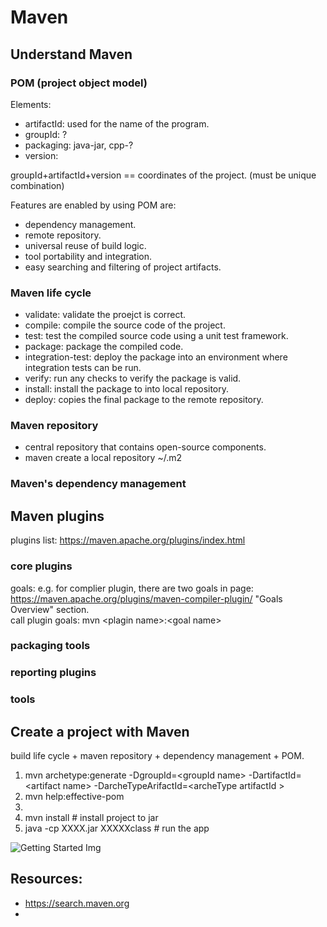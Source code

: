 # Maven

## Understand Maven

### POM (project object model)
Elements:
  - artifactId: used for the name of the program.
  - groupId: ?
  - packaging: java-jar, cpp-?
  - version:
    
groupId+artifactId+version == coordinates of the project. (must be unique combination)

Features are enabled by using POM are:
  - dependency management.
  - remote repository.
  - universal reuse of build logic.
  - tool portability and integration.
  - easy searching and filtering of project artifacts.
 

### Maven life cycle
- validate: validate the proejct is correct.
- compile: compile the source code of the project.
- test:  test the compiled source code using a unit test framework.
- package: package the compiled code.
- integration-test: deploy the package into an environment where integration tests can be run.
- verify: run any checks to verify the package is valid.
- install: install the package to into local repository.
- deploy: copies the final package to the remote repository.

### Maven repository
- central repository that contains open-source components.
- maven create a local repository ~/.m2
  
### Maven's dependency management


## Maven plugins
plugins list: https://maven.apache.org/plugins/index.html  
### core plugins
goals: e.g. for complier plugin, there are two goals in page: https://maven.apache.org/plugins/maven-compiler-plugin/   "Goals Overview" section.  
call plugin goals: mvn \<plagin name\>:\<goal name\>
### packaging tools
### reporting plugins
### tools


## Create a project with Maven
build life cycle + maven repository + dependency management + POM.
1. mvn archetype:generate -DgroupId=\<groupId name\> -DartifactId=\<artifact name\> -DarcheTypeArifactId=\<archeType artifactId \>
2. mvn help:effective-pom
3. 
4. mvn install  # install project to jar
5. java -cp XXXX.jar XXXXXclass # run the app



![Getting Started Img](../resources/images/Maven/img.jpg)



## Resources:
- https://search.maven.org
- 
 